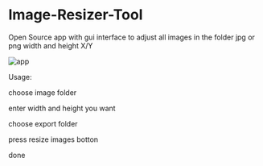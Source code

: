 # Image-Resizer-Tool
Open Source app with gui interface to adjust all images in the folder jpg or png width and height X/Y




![app](https://user-images.githubusercontent.com/119083621/233755688-d2f3a016-b392-4b67-9df6-27a68108834e.JPG)

Usage:

choose image folder

enter width and height you want

choose export folder

press resize images botton

done

